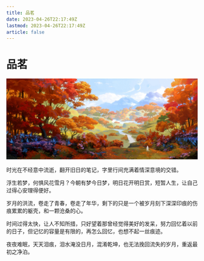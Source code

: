 ```yaml
---
title: 品茗
date: 2023-04-26T22:17:49Z
lastmod: 2023-04-26T22:17:49Z
article: false
---
```


# 品茗

![j0mld9](assets/j0mld9.jpg)

时光在不经意中流逝，翻开旧日的笔记，字里行间充满着情深意境的交错。

浮生若梦，何惧风花雪月？今朝有梦今日梦，明日花开明日赏，短暂人生，让自己过得心安理得便好。 

岁月的洪流，卷走了青春，卷走了年华，剩下的只是一个被岁月刻下深深印痕的伤痕累累的躯壳，和一颗沧桑的心。

时间过得太快，让人不知所措，只好望着那曾经觉得美好的发呆，努力回忆着以前的日子，但记忆的容量是有限的，再怎么回忆，也想不起一丝痕迹。

夜夜难眠，天天泪痕，泪水淹没日月，混淆乾坤，也无法挽回流失的岁月，重返最初之净泊。
